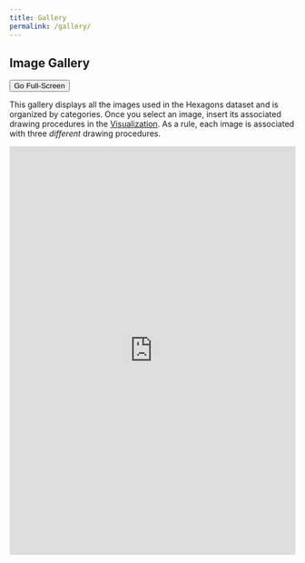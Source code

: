```yaml
---
title: Gallery
permalink: /gallery/
---
```


## Image Gallery

<button id="full_screen" type="button" class="btn btn-primary btn-sm" onclick="fullScreen()">Go Full-Screen</button>

This gallery displays all the images used in the Hexagons dataset and is organized  by categories. 
Once you select an image, insert its associated drawing procedures in the [Visualization](/Hexagons/visual). 
As a rule, each image is associated with three <i> different </i> drawing procedures. 

<iframe id="data_visualization" src="https://nlp.biu.ac.il/~royi/hexagon-paper-visualization-res/#/task-gallery" title="Dataset Visualization" style="width:100%; height:720px; border:none;"></iframe>

<script>
    function fullScreen() {
        var url = document.getElementById('data_visualization').src;
        window.open(url, '_blank');
        
        }        
    
</script>
